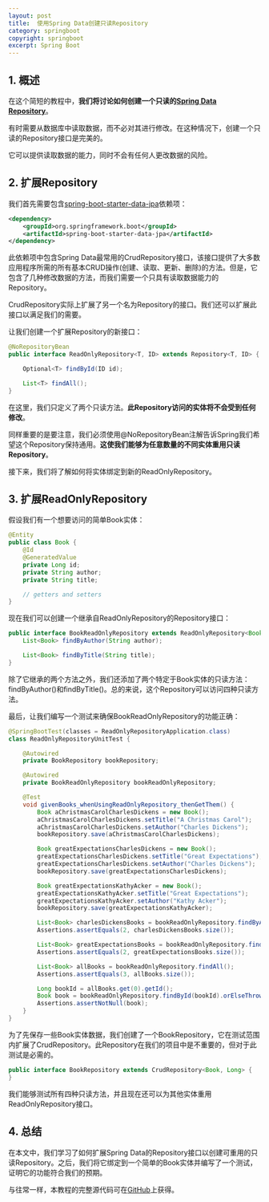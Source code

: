 ```yaml
---
layout: post
title:  使用Spring Data创建只读Repository
category: springboot
copyright: springboot
excerpt: Spring Boot
---
```


## 1. 概述

在这个简短的教程中，**我们将讨论如何创建一个只读的[Spring Data Repository](https://www.baeldung.com/the-persistence-layer-with-spring-data-jpa)**。

有时需要从数据库中读取数据，而不必对其进行修改。在这种情况下，创建一个只读的Repository接口是完美的。

它可以提供读取数据的能力，同时不会有任何人更改数据的风险。

## 2. 扩展Repository

我们首先需要包含[spring-boot-starter-data-jpa](https://mvnrepository.com/artifact/org.springframework.boot/spring-boot-starter-data-jpa)依赖项：

```xml
<dependency>
    <groupId>org.springframework.boot</groupId>
    <artifactId>spring-boot-starter-data-jpa</artifactId>
</dependency>
```

此依赖项中包含Spring Data最常用的CrudRepository接口，该接口提供了大多数应用程序所需的所有基本CRUD操作(创建、读取、更新、删除)的方法。但是，它包含了几种修改数据的方法，而我们需要一个只具有读取数据能力的Repository。

CrudRepository实际上扩展了另一个名为Repository的接口。我们还可以扩展此接口以满足我们的需要。

让我们创建一个扩展Repository的新接口：

```java
@NoRepositoryBean
public interface ReadOnlyRepository<T, ID> extends Repository<T, ID> {

    Optional<T> findById(ID id);

    List<T> findAll();
}
```

在这里，我们只定义了两个只读方法。**此Repository访问的实体将不会受到任何修改**。

同样重要的是要注意，我们必须使用@NoRepositoryBean注解告诉Spring我们希望这个Repository保持通用。**这使我们能够为任意数量的不同实体重用只读Repository**。

接下来，我们将了解如何将实体绑定到新的ReadOnlyRepository。

## 3. 扩展ReadOnlyRepository

假设我们有一个想要访问的简单Book实体：

```java
@Entity
public class Book {
    @Id
    @GeneratedValue
    private Long id;
    private String author;
    private String title;

    // getters and setters
}
```

现在我们可以创建一个继承自ReadOnlyRepository的Repository接口：

```java
public interface BookReadOnlyRepository extends ReadOnlyRepository<Book, Long> {
    List<Book> findByAuthor(String author);

    List<Book> findByTitle(String title);
}
```

除了它继承的两个方法之外，我们还添加了两个特定于Book实体的只读方法：findByAuthor()和findByTitle()。总的来说，这个Repository可以访问四种只读方法。

最后，让我们编写一个测试来确保BookReadOnlyRepository的功能正确：

```java
@SpringBootTest(classes = ReadOnlyRepositoryApplication.class)
class ReadOnlyRepositoryUnitTest {

    @Autowired
    private BookRepository bookRepository;

    @Autowired
    private BookReadOnlyRepository bookReadOnlyRepository;

    @Test
    void givenBooks_whenUsingReadOnlyRepository_thenGetThem() {
        Book aChristmasCarolCharlesDickens = new Book();
        aChristmasCarolCharlesDickens.setTitle("A Christmas Carol");
        aChristmasCarolCharlesDickens.setAuthor("Charles Dickens");
        bookRepository.save(aChristmasCarolCharlesDickens);

        Book greatExpectationsCharlesDickens = new Book();
        greatExpectationsCharlesDickens.setTitle("Great Expectations");
        greatExpectationsCharlesDickens.setAuthor("Charles Dickens");
        bookRepository.save(greatExpectationsCharlesDickens);

        Book greatExpectationsKathyAcker = new Book();
        greatExpectationsKathyAcker.setTitle("Great Expectations");
        greatExpectationsKathyAcker.setAuthor("Kathy Acker");
        bookRepository.save(greatExpectationsKathyAcker);

        List<Book> charlesDickensBooks = bookReadOnlyRepository.findByAuthor("Charles Dickens");
        Assertions.assertEquals(2, charlesDickensBooks.size());

        List<Book> greatExpectationsBooks = bookReadOnlyRepository.findByTitle("Great Expectations");
        Assertions.assertEquals(2, greatExpectationsBooks.size());

        List<Book> allBooks = bookReadOnlyRepository.findAll();
        Assertions.assertEquals(3, allBooks.size());

        Long bookId = allBooks.get(0).getId();
        Book book = bookReadOnlyRepository.findById(bookId).orElseThrow(NoSuchElementException::new);
        Assertions.assertNotNull(book);
    }
}
```

为了先保存一些Book实体数据，我们创建了一个BookRepository，它在测试范围内扩展了CrudRepository。此Repository在我们的项目中是不重要的，但对于此测试是必需的。

```java
public interface BookRepository extends CrudRepository<Book, Long> {
}
```

我们能够测试所有四种只读方法，并且现在还可以为其他实体重用ReadOnlyRepository接口。

## 4. 总结

在本文中，我们学习了如何扩展Spring Data的Repository接口以创建可重用的只读Repository。之后，我们将它绑定到一个简单的Book实体并编写了一个测试，证明它的功能符合我们的预期。

与往常一样，本教程的完整源代码可在[GitHub](https://github.com/tuyucheng7/taketoday-tutorial4j/tree/master/spring-boot-modules/spring-boot-data-2)上获得。
